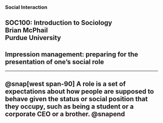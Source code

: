 ### Social Interaction
SOC100: Introduction to Sociology  
Brian McPhail  
Purdue University
---

**Impression management**: preparing for the presentation of one’s social role
  - 


---
@snap[west span-90]
A **role** is a set of expectations about how people are supposed to behave given the status or social position that they occupy, such as being a student or a corporate CEO or a brother.
@snapend
---
